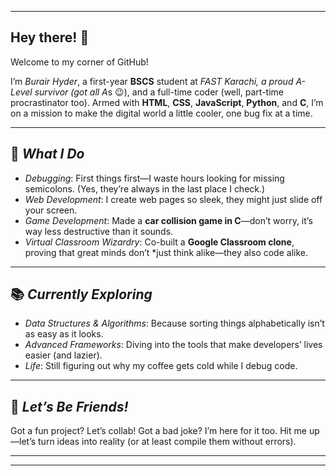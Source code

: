 <!--
**burair-hyder/burair-hyder** is a ✨ _special_ ✨ repository because its `README.md` (this file) appears on your GitHub profile.
-->

---

## Hey there! 👋  

Welcome to my corner of GitHub!  

I’m *Burair Hyder*, a first-year **BSCS** student at *FAST Karachi, a proud A-Level survivor (got all A*s 😉), 
and a full-time coder (well, part-time procrastinator too).
Armed with **HTML**, **CSS**, **JavaScript**, **Python**, and **C**, I’m on a mission to make the digital world a little cooler, one bug fix at a time.  

---

## 🚀 *What I Do*  
- *Debugging*: First things first—I waste hours looking for missing semicolons. (Yes, they’re always in the last place I check.)  
- *Web Development*: I create web pages so sleek, they might just slide off your screen.  
- *Game Development*: Made a **car collision game in C**—don’t worry, it’s way less destructive than it sounds.  
- *Virtual Classroom Wizardry*: Co-built a **Google Classroom clone**, proving that great minds don’t *just think alike—they also code alike.  

---

## 📚 *Currently Exploring*  
- *Data Structures & Algorithms*: Because sorting things alphabetically isn’t as easy as it looks.  
- *Advanced Frameworks*: Diving into the tools that make developers’ lives easier (and lazier).  
- *Life*: Still figuring out why my coffee gets cold while I debug code.  

---

## 🤝 *Let’s Be Friends!*  
Got a fun project? Let’s collab! Got a bad joke? I’m here for it too. Hit me up—let’s turn ideas into reality (or at least compile them without errors).

---
****
